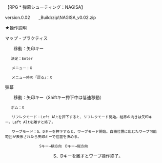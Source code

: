 【RPG * 弾幕シューティング：NAGISA】

 version.0.02　　_Build\zip\NAGISA_v0.02.zip
 
 ★操作説明
 
   マップ・プラクティス
   
   　　移動：矢印キー
     
     　決定：Enter
      
       メニュー：X
       
       メニュー時の「戻る」：X
       
       
   弾幕
   
   　　移動：矢印キー（Shiftキー押下中は低速移動）
     
     　ボム：X
      
       リフレクモード：Left Altを押下すると、リフレクモード開始。結界の向きは矢印キー。Left Altを離すと終了。
       
       ワープモード：S、Dキーを押下すると、ワープモード開始。自機位置に応じたワープ可能範囲が表示されたら矢印キーで位置を決める。
       
       　　　　　　　 Sキー⇒横方向　Dキー⇒縦方向
               
　　　　　　　　　　　 S、Dキーを離すとワープ操作終了。
